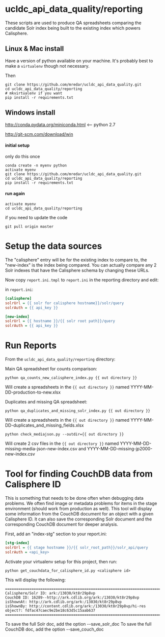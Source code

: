 # ucldc\_api\_data\_quality/reporting

These scripts are used to produce QA spreadsheets comparing the candidate Solr index being built to the existing index which powers Calisphere.

## Linux & Mac install

Have a version of python available on your machine.
It's probably best to make a `virtualenv` though not necessary.

Then 

	git clone https://github.com/mredar/ucldc_api_data_quality.git
	cd ucldc_api_data_quality/reporting
	# mkvirtualenv if you want
	pip install -r requirements.txt

## Windows install

http://conda.pydata.org/miniconda.html  <-- python 2.7

http://git-scm.com/download/win

#### initial setup
only do this once
```dos
conda create -n myenv python
activate myenv
git clone https://github.com/mredar/ucldc_api_data_quality.git
cd ucldc_api_data_quality/reporting
pip install -r requirements.txt
```

#### run again

```dos
activate myenv
cd ucldc_api_data_quality/reporting
```
if you need to update the code

```
git pull origin master
```

# Setup the data sources

The "calisphere" entry will be for the existing index to compare to, the "new-index" is the index being compared. You can actually compare any 2 Solr indexes that have the Calisphere schema by changing these URLs.

Now copy `report.ini.tmpl` to `report.ini` in the reporting directory and edit:

in `report.ini`:

```ini
[calisphere]
solrUrl = {{ solr for calisphere hostname}}/solr/query
solrAuth = {{ api_key }}

[new-index]
solrUrl = {{ hostname }}/{{ solr root path}}/query
solrAuth = {{ api_key }}
```

# Run Reports

From the `ucldc_api_data_quality/reporting` directory:

Main QA spreadsheet for counts comparison:

```shell
python qa_counts_new_calisphere_index.py {{ out directory }}
```

Will create a spreadsheets in the `{{ out directory }}` named YYYY-MM-DD-production-to-new.xlsx

Duplicates and missing QA spreadsheet: 

```shell
python qa_duplicates_and_missing_solr_index.py {{ out directory }}
```

Will create a spreadsheets in the `{{ out directory }}` named YYYY-MM-DD-duplicates_and_missing_fields.xlsx

```shell
python check_mediajson.py --outdir={{ out directory }}
```
Will create 2 csv files in the `{{ out directory }}` named YYYY-MM-DD-missing-media-json-new-index.csv and YYYY-MM-DD-missing-jp2000-new-index.csv

# Tool for finding CouchDB data from Calisphere ID

This is something that needs to be done often when debugging data problems. We often find image or metadata problems for items in the stage environment (should work from production as well). This tool will display some information from the CouchDB document for an object with a given Calisphere ID. It can also save the corresponding Solr document and the corresponding CouchDB document for deeper analysis.

First, add an "index-stg" section to your report.ini:

```ini
[stg-index]
solrUrl = {{ stage hostname }}/{{ solr_root_path}}/solr_api/query
solrAuth = <api_key>
```

Activate your virtualenv setup for this project, then run:

`python get_couchdata_for_calisphere_id.py <calisphere id>`

This will display the following:

```text
===========================================================================
Calisphere/Solr ID: ark:/13030/kt8r29p8vp
CouchDB ID: 16289--http://ark.cdlib.org/ark:/13030/kt8r29p8vp
isShownAt: http://ark.cdlib.org/ark:/13030/kt8r29p8vp
isShownBy: http://content.cdlib.org/ark:/13030/kt8r29p8vp/hi-res
object?: fdfac47caec9e2be18c63d5c15aab637
===========================================================================
```

To save the full Solr doc, add the option --save_solr_doc
To save the full CouchDB doc, add the option --save_couch_doc

